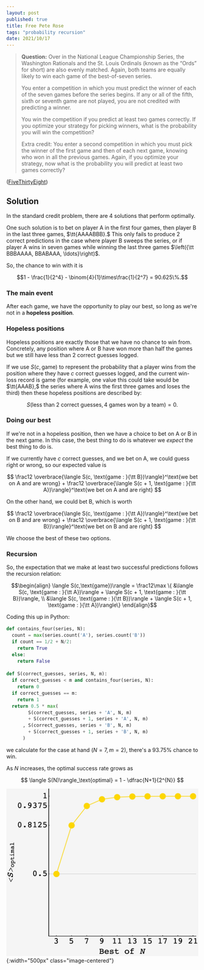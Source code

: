 ```yaml
---
layout: post
published: true
title: Free Pete Rose
tags: "probability recursion"
date: 2021/10/17
---
```


>**Question:** 
>Over in the National League Championship Series, the Washington Rationals and the St. Louis Ordinals (known as the “Ords” for short) are also evenly matched. Again, both teams are equally likely to win each game of the best-of-seven series.
>
>You enter a competition in which you must predict the winner of each of the seven games before the series begins. If any or all of the fifth, sixth or seventh game are not played, you are not credited with predicting a winner.
>
>You win the competition if you predict at least two games correctly. If you optimize your strategy for picking winners, what is the probability you will win the competition?
>
>Extra credit: You enter a second competition in which you must pick the winner of the first game and then of each next game, knowing who won in all the previous games. Again, if you optimize your strategy, now what is the probability you will predict at least two games correctly?

<!--more-->

([FiveThirtyEight](URL))

## Solution

In the standard credit problem, there are $4$ solutions that perform optimally. 

One such solution is to bet on player A in the first four games, then player B in the last three games, $\tt{AAAABBB}.$ This only fails to produce $2$ correct predictions in the case where player B sweeps the series, or if player A wins in seven games while winning the last three games $\left({\tt BBBAAAA, BBABAAA, \ldots}\right)$.

So, the chance to win with it is 

$$1 - \frac{1}{2^4} - \binom{4}{1}\times\frac{1}{2^7} = 90.625\%.$$

### The main event

After each game, we have the opportunity to play our best, so long as we're not in a **hopeless position**.

### Hopeless positions

Hopeless positions are exactly those that we have no chance to win from. Concretely, any position where A or B have won more than half the games but we still have less than 2 correct guesses logged. 

If we use $S(c,\text{game})$ to represent the probability that a player wins from the position where they have $c$ correct guesses logged, and the current win-loss record is $\text{game}$ (for example, one value this could take would be $\tt{AAAB},$ the series where A wins the first three games and loses the third) then these hopeless positions are described by:

$$
S(\text{less than 2 correct guesses}, \text{4 games won by a team}) = 0.
$$

### Doing our best

If we're not in a hopeless position, then we have a choice to bet on A or B in the next game. In this case, the best thing to do is whatever we _expect_ the best thing to do is.

If we currently have $c$ correct guesses, and we bet on A, we could guess right or wrong, so our expected value is 

$$
\frac12 \overbrace{\langle S(c, \text{game : }{\tt B})\rangle}^\text{we bet on A and are wrong} + \frac12 \overbrace{\langle S(c + 1, \text{game : }{\tt A})\rangle}^\text{we bet on A and are right}
$$

On the other hand, we could bet B, which is worth

$$
\frac12 \overbrace{\langle S(c, \text{game : }{\tt A})\rangle}^\text{we bet on B and are wrong} + \frac12 \overbrace{\langle S(c + 1, \text{game : }{\tt B})\rangle}^\text{we bet on B and are right}
$$

We choose the best of these two options.

### Recursion

So, the expectation that we make at least two successful predictions follows the recursion relation:

$$\begin{align}
\langle S(c,\text{game})\rangle = \frac12\max \{ &\langle S(c, \text{game : }{\tt A})\rangle + \langle S(c + 1, \text{game : }{\tt B})\rangle, \\
&\langle S(c, \text{game : }{\tt B})\rangle + \langle S(c + 1, \text{game : }{\tt A})\rangle\}
\end{align}$$

Coding this up in Python:

```python
def contains_four(series, N):
  count = max(series.count('A'), series.count('B'))
  if count == 1/2 + N/2:
    return True
  else:
    return False

def S(correct_guesses, series, N, m):
  if correct_guesses < m and contains_four(series, N):
    return 0
  if correct_guesses == m:
    return 1
  return 0.5 * max(
        S(correct_guesses, series + 'A', N, m) 
        + S(correct_guesses + 1, series + 'A', N, m)
      , S(correct_guesses, series + 'B', N, m) 
        + S(correct_guesses + 1, series + 'B', N, m)
      )
```

we calculate for the case at hand $\left(N=7, m=2\right),$ there's a $93.75\%$ chance to win. 

As $N$ increases, the optimal success rate grows as

$$
\langle S(N)\rangle_\text{optimal} = 1 - \dfrac{N+1}{2^{N}}
$$

![](/img/2021-10-17-baseball-riddler.JPG){:width="500px" class="image-centered"}

<br>
